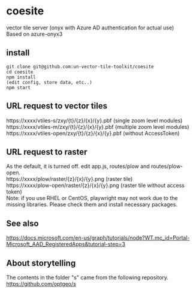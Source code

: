# coesite
vector tile server (onyx with Azure AD authentication for actual use)  
Based on azure-onyx3  

## install
```console
git clone git@github.com:un-vector-tile-toolkit/coesite
cd coesite
npm install
(edit config, store data, etc..)
npm start
```

## URL request to vector tiles
https://xxxx/vtiles-s/zxy/{t}/{z}/{x}/{y}.pbf (single zoom level modules)  
https://xxxx/vtiles-m/zxy/{t}/{z}/{x}/{y}.pbf (multiple zoom level modules)  
https://xxxx/vtiles-open/zxy/{t}/{z}/{x}/{y}.pbf (without AccessToken)

## URL request to raster
As the default, it is turned off. edit app.js, routes/plow and routes/plow-open.    
https://xxxx/plow/raster/{z}/{x}/{y}.png (raster tile)  
https://xxxx/plow-open/raster/{z}/{x}/{y}.png (raster tile without access token)  
Note: if you use RHEL or CentOS, playwright may not work due to the missing libraries. Please check them and install necessary packages.  

## See also  
https://docs.microsoft.com/en-us/graph/tutorials/node?WT.mc_id=Portal-Microsoft_AAD_RegisteredApps&tutorial-step=3  

## About storytelling  
The contents in the folder "s" came from the following repository.  
https://github.com/optgeo/s



